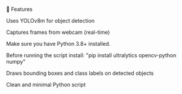 
📂 Features

Uses YOLOv8m for object detection

Captures frames from webcam (real-time)

Make sure you have Python 3.8+ installed.

Before running the script install: "pip install ultralytics opencv-python numpy"

Draws bounding boxes and class labels on detected objects

Clean and minimal Python script

